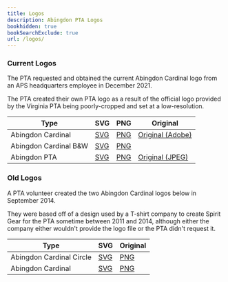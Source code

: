 ```yaml
---
title: Logos
description: Abingdon PTA Logos
bookhidden: true
bookSearchExclude: true
url: /logos/
---
```


### Current Logos

The PTA requested and obtained the current Abingdon Cardinal logo from an APS headquarters employee in December 2021.

The PTA created their own PTA logo as a result of the official logo provided by the Virginia PTA being poorly-cropped and set at a low-resolution.

| Type | SVG | PNG | Original |
| ---- | --- | --- | -------- |
| Abingdon Cardinal | [SVG](/logos/Abingdon-Cardinal-logo.svg) | [PNG](/logos/Abingdon-Cardinal-logo.png) | [Original (Adobe)](/logos/Abingdon-remastered.ai)
| Abingdon Cardinal B&W | [SVG](/logos/Abingdon-Cardinal-logo-BW.svg) | [PNG](/logos/Abingdon-Cardinal-logo-BW.png) |
| Abingdon PTA | [SVG](/logos/Abingdon-PTA-logo.svg) | [PNG](/logos/Abingdon-PTA-logo.png) | [Original (JPEG)](https://www.vapta.org/images/logos/A/abingdonelem.jpg) |

### Old Logos

A PTA volunteer created the two Abingdon Cardinal logos below in September 2014.

They were based off of a design used by a T-shirt company to create Spirit Gear for the PTA sometime between 2011 and 2014, although either the company either wouldn't provide the logo file or the PTA didn't request it.

<!--That, in turn, was based off of a “thumbs up” cardinal image from the website iStock, which the PTA purchased from iStock in order to ensure that it had the rights to it before creating the logo files seen below.-->

| Type | SVG | Original |
| ---- | --- | -------- |
| Abingdon Cardinal Circle | [SVG](old/circlelogoAbingdonPTA.svg) | [PNG](old/circlelogoAbingdonPTA.png) | [SVG](old/circlelogoAbingdonPTA.pdf) |
| Abingdon Cardinal | [SVG](old/logoAbingdonPTA.svg) | [PNG](old/logoAbingdonPTA.png) | [PDF](old/logoAbingdonPTA.pdf) |

<!--
| [iStock Cardinal](https://www.istockphoto.com/vector/youthful-cardinal-mascot-gm165745157-13847522) | [PNG](old/illustration.png) | [SVG](old/illustration.svg) | [EPS](old/illustration.eps) |
-->
